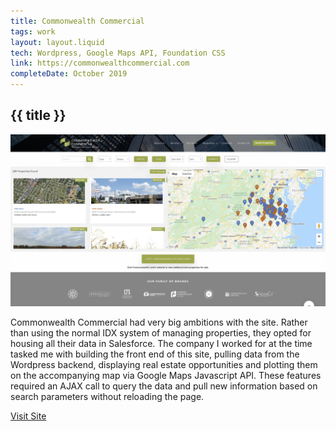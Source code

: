 ```yaml
---
title: Commonwealth Commercial
tags: work
layout: layout.liquid
tech: Wordpress, Google Maps API, Foundation CSS
link: https://commonwealthcommercial.com
completeDate: October 2019
---
```


## {{ title }}

![Commonwealth Commercial Property Search Page](images/commonwealth.png)

Commonwealth Commercial had very big ambitions with the site. Rather than using the normal IDX system of managing properties, they opted for housing all their data in Salesforce. The company I worked for at the time tasked me with building the front end of this site, pulling data from the Wordpress backend, displaying real estate opportunities and plotting them on the accompanying map via Google Maps Javascript API. These features required an AJAX call to query the data and pull new information based on search parameters without reloading the page. 

[Visit Site]({{link}})

